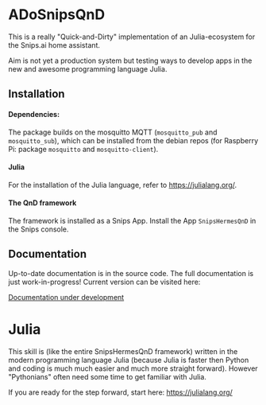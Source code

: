 # ADoSnipsQnD

This is a really "Quick-and-Dirty" implementation of an Julia-ecosystem for the
Snips.ai home assistant.

Aim is not yet a production system but testing ways to develop apps in the new and awesome programming
language Julia.

## Installation

#### Dependencies:
The package builds on the mosquitto MQTT (`mosquitto_pub` and `mosquitto_sub`), which can be installed from the debian repos
(for Raspberry Pi: package `mosquitto` and `mosquitto-client`).

#### Julia
For the installation of the Julia language, refer to https://julialang.org/.

#### The QnD framework
The framework is installed as a Snips App.
Install the App `SnipsHermesQnD` in the Snips console.


## Documentation

Up-to-date documentation is in the source code.
The full documentation is just work-in-progress!
Current version can be visited here:

 [Documentation under development](https://andreasdominik.github.io/ADoSnipsQnD/dev)


# Julia

This skill is (like the entire SnipsHermesQnD framework) written in the
modern programming language Julia (because Julia is faster
then Python and coding is much much easier and much more straight forward).
However "Pythonians" often need some time to get familiar with Julia.

If you are ready for the step forward, start here: https://julialang.org/

